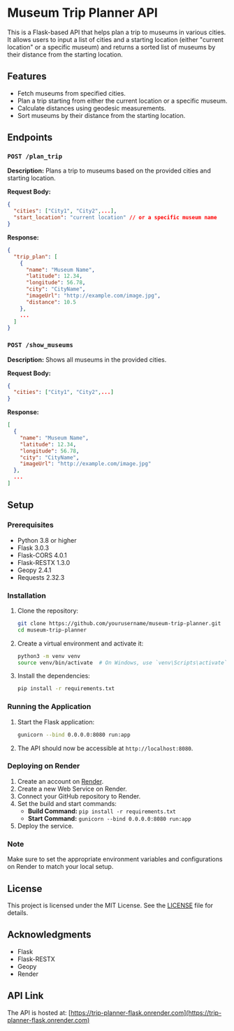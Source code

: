 
# Museum Trip Planner API

This is a Flask-based API that helps plan a trip to museums in various cities. It allows users to input a list of cities and a starting location (either "current location" or a specific museum) and returns a sorted list of museums by their distance from the starting location.

## Features

- Fetch museums from specified cities.
- Plan a trip starting from either the current location or a specific museum.
- Calculate distances using geodesic measurements.
- Sort museums by their distance from the starting location.

## Endpoints

### `POST /plan_trip`

**Description:** Plans a trip to museums based on the provided cities and starting location.

**Request Body:**
```json
{
  "cities": ["City1", "City2",...],
  "start_location": "current location" // or a specific museum name
}
```

**Response:**
```json
{
  "trip_plan": [
    {
      "name": "Museum Name",
      "latitude": 12.34,
      "longitude": 56.78,
      "city": "CityName",
      "imageUrl": "http://example.com/image.jpg",
      "distance": 10.5
    },
    ...
  ]
}
```

### `POST /show_museums`

**Description:** Shows all museums in the provided cities.

**Request Body:**
```json
{
  "cities": ["City1", "City2",...]
}
```

**Response:**
```json
[
  {
    "name": "Museum Name",
    "latitude": 12.34,
    "longitude": 56.78,
    "city": "CityName",
    "imageUrl": "http://example.com/image.jpg"
  },
  ...
]
```

## Setup

### Prerequisites

- Python 3.8 or higher
- Flask 3.0.3
- Flask-CORS 4.0.1
- Flask-RESTX 1.3.0
- Geopy 2.4.1
- Requests 2.32.3

### Installation

1. Clone the repository:
   ```bash
   git clone https://github.com/yourusername/museum-trip-planner.git
   cd museum-trip-planner
   ```

2. Create a virtual environment and activate it:
   ```bash
   python3 -m venv venv
   source venv/bin/activate  # On Windows, use `venv\Scripts\activate`
   ```

3. Install the dependencies:
   ```bash
   pip install -r requirements.txt
   ```

### Running the Application

1. Start the Flask application:
   ```bash
   gunicorn --bind 0.0.0.0:8080 run:app
   ```

2. The API should now be accessible at `http://localhost:8080`.

### Deploying on Render

1. Create an account on [Render](https://render.com/).
2. Create a new Web Service on Render.
3. Connect your GitHub repository to Render.
4. Set the build and start commands:
   - **Build Command:** `pip install -r requirements.txt`
   - **Start Command:** `gunicorn --bind 0.0.0.0:8080 run:app`
5. Deploy the service.

### Note

Make sure to set the appropriate environment variables and configurations on Render to match your local setup.

## License

This project is licensed under the MIT License. See the [LICENSE](LICENSE) file for details.

## Acknowledgments

- Flask
- Flask-RESTX
- Geopy
- Render

## API Link

The API is hosted at: [https://trip-planner-flask.onrender.com](https://trip-planner-flask.onrender.com)
